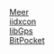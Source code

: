 <html>
  <body>
    <a href="https://github.com/afrise/meer">Meer</a><br>
    <a href="https://github.com/afrise/iidxcon">iidxcon</a><br>
    <a href="https://github.com/afrise/libGps">libGps</a><br>
    <a href="https://github.com/afrise/BitPocket">BitPocket</a><br>
  </body>
</html>

